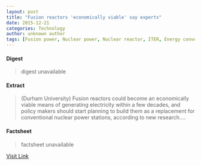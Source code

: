 ```yaml
---
layout: post
title: "Fusion reactors 'economically viable' say experts"
date: 2015-12-21
categories: Technology
author: unknown author
tags: [Fusion power, Nuclear power, Nuclear reactor, ITER, Energy conversion, Chemistry, Energy production, Technology, Power (physics), Forms of energy, Physical universe, Nature, Nuclear technology, Energy technology, Nuclear energy, Nuclear physics, Energy]
---
```



#### Digest
>digest unavailable

#### Extract
>(Durham University) Fusion reactors could become an economically viable means of generating electricity within a few decades, and policy makers should start planning to build them as a replacement for conventional nuclear power stations, according to new research....

#### Factsheet
>factsheet unavailable

[Visit Link](http://www.eurekalert.org/pub_releases/2015-10/du-fr100215.php)


